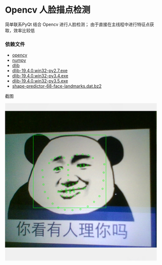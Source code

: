 # Opencv 人脸描点检测

简单联系PyQt 结合 Opencv 进行人脸检测；
由于直接在主线程中进行特征点获取，效率比较低

### 依赖文件
 - [opencv](https://www.lfd.uci.edu/~gohlke/pythonlibs/#opencv)
 - [numpy](https://www.lfd.uci.edu/~gohlke/pythonlibs/#numpy)
 - [dlib](http://dlib.net/)
  - [dlib-19.4.0.win32-py2.7.exe](dist/dlib-19.4.0.win32-py2.7.exe)
  - [dlib-19.4.0.win32-py3.4.exe](dist/dlib-19.4.0.win32-py3.4.exe)
  - [dlib-19.4.0.win32-py3.5.exe](dist/dlib-19.4.0.win32-py3.5.exe)
 - [shape-predictor-68-face-landmarks.dat.bz2](http://dlib.net/files/shape_predictor_68_face_landmarks.dat.bz2)

截图

![1](ScreenShot/1.png)